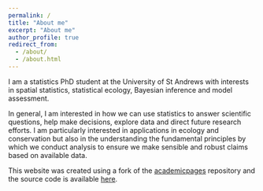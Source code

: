 ```yaml
---
permalink: /
title: "About me"
excerpt: "About me"
author_profile: true
redirect_from: 
  - /about/
  - /about.html
---
```


I am a statistics PhD student at the University of St Andrews with interests in spatial statistics, statistical ecology, Bayesian inference and model assessment.  

In general, I am interested in how we can use statistics to answer scientific questions, help make decisions, explore data and direct future research efforts.  I am particularly interested in applications in ecology and conservation but also in the understanding the fundamental principles by which we conduct analysis to ensure we make sensible and robust claims based on available data.

     
     
      
This website was created using a fork of the [academicpages](https://github.com/academicpages/academicpages.github.io) repository and the source code is available [here](https://github.com/ASeatonSpatial/aseatonspatial.github.io).
